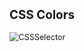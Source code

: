 ## CSS Colors
![CSSSelector](https://github.com/user-attachments/assets/43e140cc-e5e6-4d04-aa34-2828b50ce93e)
